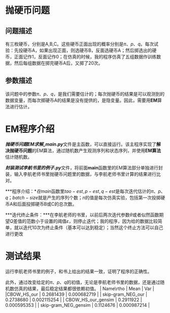 # 抛硬币问题

## 问题描述

有三枚硬币，分别是A,B,C。这些硬币正面出现的概率分别是$\pi、p、q$。每次试验：先投硬币A，如果出现正面，则选硬币B，反面选硬币A；然后掷选出的硬币，正面记作1，反面记作0；在仿真的时候，我的程序仿真了五组数据作训练数据，然后每组数据在掷完硬币A后，又掷了20次。

##  参数描述

该问题中的参数$\pi、p、q$，是我们需要估计的；每次抛硬币的结果是可以观测到的数据变量，而每次掷硬币A的结果是没有提供的，是隐变量。因此，需要用**EM**算法进行估计。

# EM程序介绍

***抛硬币问题EM求解_main.py***文件是主函数，可以直接运行。该主程序实现了**解决抛硬币问题**的EM算法，通过随机数产生观测序列和状态序列，并使用**EM算法**估计随机数。

***封装测试李航书里的例子.py***文件，将前面**main**函数里的EM算法部分单独进行封装，输入李航老师书里抛硬币问题里的数据，与李航老师书里计算的结果进行比对。

***程序介绍：***在*main*函数里$tao-est,p-est,q-est$​是每次迭代估计的$\pi、p、q$​；$batch-size$​就是产生的序列个数；$n$​​的值是每次仿真实验，包括第一次投掷硬币A和后面投掷硬币B或C的总次数。

***迭代终止条件：***在李航老师的书里，以前后两次迭代参数$\theta$​​​​​或者似然函数期望$Q$​差值的范数小于设置的阈值$\varepsilon$​​​​，则停止迭代；​​我的程序，因为给的数据比较简单，就以迭代10次为终止条件（基本可以达到稳定）；当然这个终止方法可以自己进行更改

# 测试结果

运行李航老师书里的例子，和书上给出的结果一致，证明了程序的正确性。

此外，通过改变给定的$\pi、p、q$的初值，无论是李航老师书里的数据，还是通过随机数仿真的结果，最后稳定结果都很依赖初值。
| Name\rtho       |     Mean        |        Var      |
|CBOW_HS_our     |    0.2681439    |   0.000682719   |
|   skip-gram_NEG_our  |    0.2738680    |   0.002115254   |
|  CBOW_HS_our_gensim  |    0.2911922    |   0.000595353   |
| skip-gram_NEG_gensim |    0.1124676    |   0.000987214   |
